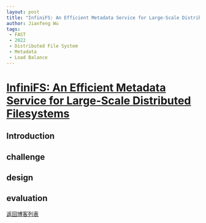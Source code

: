 ```yaml
---
layout: post
title: "InfiniFS: An Efficient Metadata Service for Large-Scale Distributed Filesystems"
author: Jianfeng Wu
tags:
 - FAST 
 - 2022
 - Distributed File System
 - Metadata
 - Load Balance
---
```

# [InfiniFS: An Efficient Metadata Service for Large-Scale Distributed Filesystems](https://www.usenix.org/system/files/fast22-lv.pdf)

## Introduction


## challenge


## design


## evaluation



[返回博客列表](https://haslab.org/blog/)